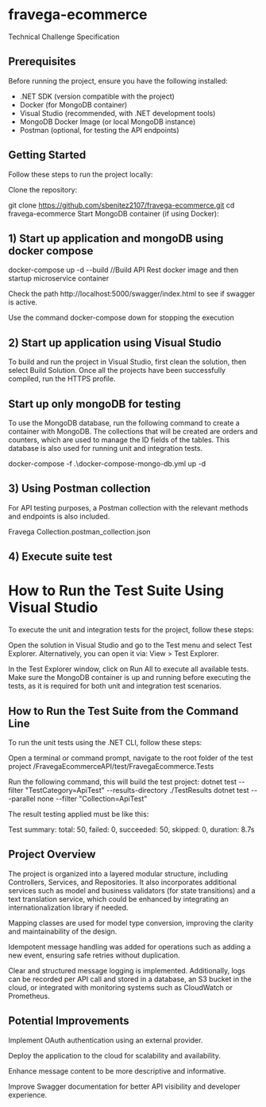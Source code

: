 # fravega-ecommerce
Technical Challenge Specification

## Prerequisites
Before running the project, ensure you have the following installed:

* .NET SDK (version compatible with the project)
* Docker (for MongoDB container)
* Visual Studio (recommended, with .NET development tools)
* MongoDB Docker Image (or local MongoDB instance)
* Postman (optional, for testing the API endpoints)

## Getting Started
Follow these steps to run the project locally:

Clone the repository:

git clone https://github.com/sbenitez2107/fravega-ecommerce.git
cd fravega-ecommerce
Start MongoDB container (if using Docker):

## 1) Start up application and mongoDB using docker compose
docker-compose up -d --build //Build API Rest docker image and then startup microservice container 

Check the path http://localhost:5000/swagger/index.html to see if swagger is active.

Use the command docker-compose down for stopping the execution

## 2) Start up application using Visual Studio
To build and run the project in Visual Studio, first clean the solution, then select Build Solution. Once all the projects have been successfully compiled, run the HTTPS profile.

## Start up only mongoDB for testing
To use the MongoDB database, run the following command to create a container with MongoDB. The collections that will be created are orders and counters, which are used to manage the ID fields of the tables. This database is also used for running unit and integration tests.

docker-compose -f .\docker-compose-mongo-db.yml up -d

## 3) Using Postman collection
For API testing purposes, a Postman collection with the relevant methods and endpoints is also included.

Fravega Collection.postman_collection.json

## 4) Execute suite test
# How to Run the Test Suite Using Visual Studio
To execute the unit and integration tests for the project, follow these steps:

Open the solution in Visual Studio and go to the Test menu and select Test Explorer.
Alternatively, you can open it via: View > Test Explorer.

In the Test Explorer window, click on Run All to execute all available tests.
Make sure the MongoDB container is up and running before executing the tests, as it is required for both unit and integration test scenarios.

## How to Run the Test Suite from the Command Line
To run the unit tests using the .NET CLI, follow these steps:

Open a terminal or command prompt, navigate to the root folder of the test project /FravegaEcommerceAPI/test/FravegaEcommerce.Tests

Run the following command, this will build the test project:
dotnet test --filter "TestCategory=ApiTest" --results-directory ./TestResults
dotnet test -- -parallel none --filter "Collection=ApiTest"

The result testing applied must be like this:

Test summary: total: 50, failed: 0, succeeded: 50, skipped: 0, duration: 8.7s

## Project Overview
The project is organized into a layered modular structure, including Controllers, Services, and Repositories. It also incorporates additional services such as model and business validators (for state transitions) and a text translation service, which could be enhanced by integrating an internationalization library if needed.

Mapping classes are used for model type conversion, improving the clarity and maintainability of the design.

Idempotent message handling was added for operations such as adding a new event, ensuring safe retries without duplication.

Clear and structured message logging is implemented. Additionally, logs can be recorded per API call and stored in a database, an S3 bucket in the cloud, or integrated with monitoring systems such as CloudWatch or Prometheus.

## Potential Improvements
Implement OAuth authentication using an external provider.

Deploy the application to the cloud for scalability and availability.

Enhance message content to be more descriptive and informative.

Improve Swagger documentation for better API visibility and developer experience.



